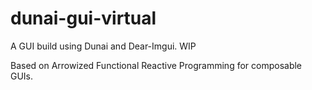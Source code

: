 # dunai-gui-virtual
A GUI build using Dunai and Dear-Imgui. WIP

Based on Arrowized Functional Reactive Programming for composable GUIs.
